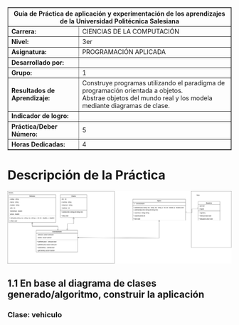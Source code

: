 <table border="1" cellspacing="0" cellpadding="5">
  <tr>
    <th colspan="2">Guía de Práctica de aplicación y experimentación de los aprendizajes de la Universidad Politécnica Salesiana</th>
  </tr>
  <tr>
    <td><strong>Carrera:</strong></td>
    <td>CIENCIAS DE LA COMPUTACIÓN</td>
  </tr>
  <tr>
    <td><strong>Nivel:</strong></td>
    <td>3er</td>
  </tr>
  <tr>
    <td><strong>Asignatura:</strong></td>
    <td>PROGRAMACIÓN APLICADA</td>
  </tr>
  <tr>
    <td><strong>Desarrollado por:</strong></td>
    <td></td>
  </tr>
  <tr>
    <td><strong>Grupo:</strong></td>
    <td>1</td>
  </tr>
  <tr>
    <td><strong>Resultados de Aprendizaje:</strong></td>
    <td>
      Construye programas utilizando el paradigma de programación orientada a objetos.<br>
      Abstrae objetos del mundo real y los modela mediante diagramas de clase.
    </td>
  </tr>
  <tr>
    <td><strong>Indicador de logro:</strong></td>
    <td></td>
  </tr>
  <tr>
    <td><strong>Práctica/Deber Número:</strong></td>
    <td>5</td>
  </tr>
  <tr>
    <td><strong>Horas Dedicadas:</strong></td>
    <td>4</td>
  </tr>
</table>

<h1>Descripción de la Práctica</h1>
<img src="https://github.com/MNC29-HP/practica5/blob/5979fb354bf7a6ec58cc42c7eb3f3cc39c8f4091/d.png">

<h2>1.1 En base al diagrama de clases generado/algoritmo, construir la aplicación</h2>
<h3>Clase: vehiculo</h3>





